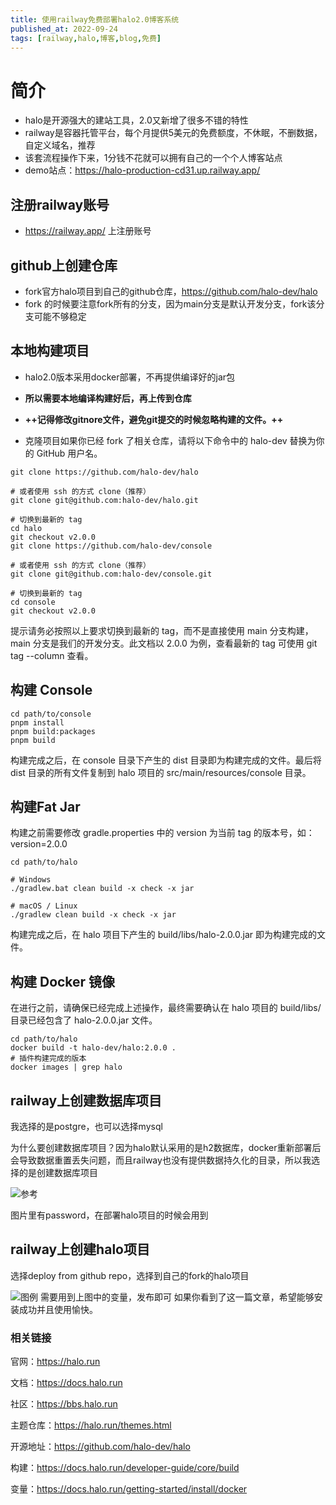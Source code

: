 ```yaml
---
title: 使用railway免费部署halo2.0博客系统 
published_at: 2022-09-24
tags: [railway,halo,博客,blog,免费]
---
```


# 简介

- halo是开源强大的建站工具，2.0又新增了很多不错的特性
- railway是容器托管平台，每个月提供5美元的免费额度，不休眠，不删数据，自定义域名，推荐
- 该套流程操作下来，1分钱不花就可以拥有自己的一个个人博客站点
- demo站点：https://halo-production-cd31.up.railway.app/

## 注册railway账号
- https://railway.app/ 上注册账号

## github上创建仓库
- fork官方halo项目到自己的github仓库，https://github.com/halo-dev/halo
- fork 的时候要注意fork所有的分支，因为main分支是默认开发分支，fork该分支可能不够稳定

## 本地构建项目
- halo2.0版本采用docker部署，不再提供编译好的jar包
- **所以需要本地编译构建好后，再上传到仓库**
- **++**记得修改gitnore文件，避免git提交的时候忽略构建的文件。**++**

- 克隆项目如果你已经 fork 了相关仓库，请将以下命令中的 halo-dev 替换为你的 GitHub 用户名。



```ssh
git clone https://github.com/halo-dev/halo

# 或者使用 ssh 的方式 clone（推荐）
git clone git@github.com:halo-dev/halo.git

# 切换到最新的 tag
cd halo
git checkout v2.0.0
git clone https://github.com/halo-dev/console

# 或者使用 ssh 的方式 clone（推荐）
git clone git@github.com:halo-dev/console.git

# 切换到最新的 tag
cd console
git checkout v2.0.0
```

提示请务必按照以上要求切换到最新的 tag，而不是直接使用 main 分支构建，main 分支是我们的开发分支。此文档以 2.0.0 为例，查看最新的 tag 可使用 git tag --column 查看。

## 构建 Console

```git
cd path/to/console
pnpm install
pnpm build:packages
pnpm build
```
构建完成之后，在 console 目录下产生的 dist 目录即为构建完成的文件。最后将 dist 目录的所有文件复制到 halo 项目的 src/main/resources/console 目录。

## 构建Fat Jar
构建之前需要修改 gradle.properties 中的 version 为当前 tag 的版本号，如：version=2.0.0

```
cd path/to/halo

# Windows
./gradlew.bat clean build -x check -x jar

# macOS / Linux
./gradlew clean build -x check -x jar
```

构建完成之后，在 halo 项目下产生的 build/libs/halo-2.0.0.jar 即为构建完成的文件。

## 构建 Docker 镜像

在进行之前，请确保已经完成上述操作，最终需要确认在 halo 项目的 build/libs/ 目录已经包含了 halo-2.0.0.jar 文件。
```git
cd path/to/halo
docker build -t halo-dev/halo:2.0.0 .
# 插件构建完成的版本
docker images | grep halo
```

## railway上创建数据库项目
我选择的是postgre，也可以选择mysql

为什么要创建数据库项目？因为halo默认采用的是h2数据库，docker重新部署后会导致数据重置丢失问题，而且railway也没有提供数据持久化的目录，所以我选择的是创建数据库项目

![参考](https://cdn.staticaly.com/gh/shijianzhong/pics@master/resume/image.1ftpna69kc68.webp)

图片里有password，在部署halo项目的时候会用到
## railway上创建halo项目
选择deploy from github repo，选择到自己的fork的halo项目

![图例](https://cdn.staticaly.com/gh/shijianzhong/pics@master/resume/image.5cf95w2g1f40.webp)
需要用到上图中的变量，发布即可
如果你看到了这一篇文章，希望能够安装成功并且使用愉快。

### 相关链接
官网：https://halo.run

文档：https://docs.halo.run

社区：https://bbs.halo.run

主题仓库：https://halo.run/themes.html

开源地址：https://github.com/halo-dev/halo

构建：https://docs.halo.run/developer-guide/core/build

变量：https://docs.halo.run/getting-started/install/docker

